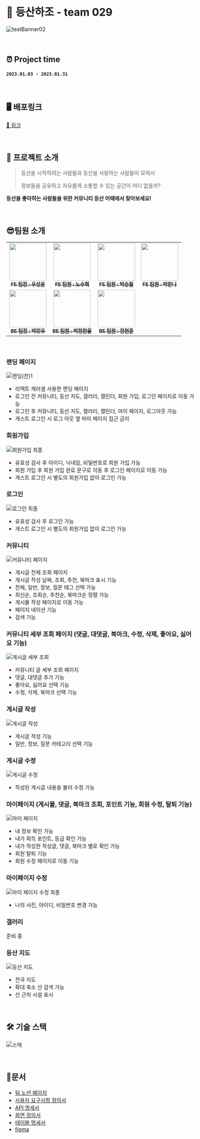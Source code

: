 # 🥇 등산하조 - team 029

![testBanner02](https://ifh.cc/g/pPZc2S.jpg)

<br>

## ⏰ Project time

#### `2023.01.03 - 2023.01.31`

<br>

## 🖥 배포링크
[🔗 링크](http://pre41-deploy-test.s3-website.ap-northeast-2.amazonaws.com/)

<br>

## 📑 프로젝트 소개

>  등산을 시작하려는 사람들과 등산을 사랑하는 사람들이 모여서 
>
>  정보들을 공유하고 자유롭게 소통할 수 있는 공간이 어디 없을까?

**등산을 좋아하는 사람들을 위한 커뮤니티 등산 어때에서 찾아보세요!**

<br>

## 😎팀원 소개
<!-- ALL-CONTRIBUTORS-LIST:START - Do not remove or modify this section -->
<!-- prettier-ignore-start -->
<!-- markdownlint-disable -->
<table>
  <tbody>
    <tr>
      <td align="center"><a href="https://github.com/sywoo0109"><img src="https://i.ibb.co/8xKS3y9/image.jpg" width="100px;" alt=""/><br /><sub><b>FE 팀장 : 우성윤</b></sub></a><br /></td>
      <td align="center"><a href="https://github.com/Rohsu95"><img src="https://i.ibb.co/zmXvt8F/Kakao-Talk-20230131-145632406-01.jpg"  width="100px;" alt=""/><br /><sub><b>FE 팀원 : 노수혁</b></sub></a><br /></td>
      <td align="center"><a href="https://github.com/DPDPO"><img src="https://i.ibb.co/c10wQR5/Kakao-Talk-20230131-145632406-04.jpg" width="100px;" alt=""/><br /><sub><b>FE 팀원 : 박승철</b></sub></a><br /></td>
      <td align="center"><a href="https://github.com/hannaax"><img src="https://i.ibb.co/CmTrFkw/Kakao-Talk-20230131-145632406-02.jpg" width="100px;" alt=""/><br /><sub><b>FE 팀원 : 박한나</b></sub></a><br /></td>
     <tr/>
      <td align="center"><a href="https://github.com/MWJOB"><img src="https://i.ibb.co/3TNsM0h/Kakao-Talk-20230131-145632406-03.jpg" width="100px;" alt=""/><br /><sub><b>BE 팀장 : 박민우</b></sub></a><br /></td>
      <td align="center"><a href="https://github.com/Hanul01"><img src="https://i.ibb.co/cYymR15/Kakao-Talk-20230131-145632406.jpg" width="100px;" alt=""/><br /><sub><b>BE 팀원 : 박정한울</b></sub></a><br /></td>
      <td align="center"><a href="https://github.com/tty0912"><img src="https://i.ibb.co/DYdWs8s/Kakao-Talk-20230131-150900367.jpg" width="100px;" alt=""/><br /><sub><b>BE 팀원 : 장현준</b></sub></a><br /></td>
    </tr>
  </tbody>
</table>

<br>



### 랜딩 페이지

![랜딩(전)1](https://user-images.githubusercontent.com/97446711/218243253-75da723e-8321-415c-b34d-5a460ec5a90d.gif)
* 리액트 캐러셀 사용한 랜딩 페이지 
* 로그인 전 커뮤니티, 등산 지도, 갤러리, 캘린더, 회원 가입, 로그인 페이지로 이동 가능 
* 로그인 후 커뮤니티, 등산 지도, 캘러리, 캘린더, 마이 페이지, 로그아웃 가능
* 게스트 로그인 시 로그 아웃 옆 마이 페이지 접근 금지


### 회원가입
![회원가입 최종](https://user-images.githubusercontent.com/97446711/219870923-cb5d87d4-0d10-4d89-9485-245ed6e1bda0.gif)
* 유효성 검사 후 아이디, 닉네임, 비밀번호로 회원 가입 가능
* 회원 가입 후 회원 가입 완료 문구로 이동 후 로그인 페이지로 이동 가능
* 게스트 로그인 시 별도의 회원가입 없이 로그인 가능


### 로그인
![로그인 최종](https://user-images.githubusercontent.com/97446711/219871026-bd80943e-8f06-4342-86c7-68e48091255e.gif)
* 유효성 검사 후 로그인 가능  
* 게스트 로그인 시 별도의 회원가입 없이 로그인 가능

### 커뮤니티 
![커뮤니티 페이지](https://user-images.githubusercontent.com/97446711/218236686-0c3f51cd-fb17-4c9b-a039-d64613f36829.gif)
* 게시글 전체 조회 페이지
* 게시글 작성 날짜, 조회, 추천, 북마크 표시 기능
* 전체, 일반, 정보, 질문 태그 선택 가능
* 최신순, 조회순, 추천순, 북마크순 정렬 가능
* 게시물 작성 페이지로 이동 가능 
* 페이지 네이션 기능
* 검색 기능

### 커뮤니티 세부 조회 페이지 (댓글, 대댓글, 북마크, 수정, 삭제, 좋아요, 싫어요 기능)
![게시글 세부 조회](https://user-images.githubusercontent.com/97446711/218236786-6ab2bd02-d744-439d-aafd-6609ea3f1729.gif)
* 커뮤니티 글 세부 조회 페이지
* 댓글, 대댓글 추가 기능
* 좋아요, 싫어요 선택 기능
* 수정, 삭제, 북마크 선택 기능 

### 게시글 작성
![게시글 작성](https://user-images.githubusercontent.com/97446711/218235643-adac884a-5a1b-43de-8079-f1a7450f1d63.gif)
* 게시글 작성 기능
* 일반, 정보, 질문 카테고리 선택 기능

### 게시글 수정 
![게시글 수정](https://user-images.githubusercontent.com/97446711/218235913-4f76b70b-2ada-479c-b0c5-1f10150e9b3c.gif)
* 작성된 게시글 내용을 불러 수정 가능

### 마이페이지 (게시물, 댓글, 북마크 조회, 포인트 기능, 회원 수정, 탈퇴 기능)
![마이 페이지](https://user-images.githubusercontent.com/97446711/218242130-8e034dfb-8092-46c7-8cf5-c20664ca8d96.gif)
* 내 정보 확인 가능
* 내가 획득 포인트, 등급 확인 가능
* 내가 작성한 작성글, 댓글, 북마크 별로 확인 가능
* 회원 탈퇴 기능
* 회원 수정 페이지로 이동 기능

### 마이페이지 수정
![마이 페이지 수정 최종](https://user-images.githubusercontent.com/97446711/219873931-15700d1c-265b-4063-af8d-a64bd9db5787.gif)

* 나의 사진, 아이디, 비밀번호 변경 가능 

### 갤러리 
준비 중

### 등산 지도 

![등산 지도](https://user-images.githubusercontent.com/97446711/218469699-7afb91a9-0b4f-4e2d-aeb5-0c6ee2a2a685.gif)

* 전국 지도 
* 확대 축소 산 검색 가능
* 산 근처 시설 표시



<br>

## 🛠 기술 스택

![스택](https://user-images.githubusercontent.com/111442906/215719720-90602663-918a-4a39-9103-980f50d59890.png)

<br>

## 📑문서
 <ul>
   <li><a href="https://www.notion.so/codestates/06c06c7db75e4ecc9b0cbe08db5d940b" target='_blank'>팀 노션 페이지</a></li>
   <li><a href="https://docs.google.com/spreadsheets/d/1ZppFR4KfICokyxrVkfQbXsoXFQAcMq0WFfTPNUBOWwg/edit#gid=0" target='_blank'>사용자 요구사항 정의서</a></li>
   <li><a href="https://documenter.getpostman.com/view/23682011/2s8ZDa2MYg" target='_blank'>API 명세서</a></li>
  <li><a href="https://docs.google.com/presentation/d/17WFJV_vw8L1AiPvVkbu5MXBu9LztfyQL7DiH6AhwnNw/edit#slide=id.g1c8f20fffb8_0_1" target='_blank'>화면 정의서</a></li>
  <li><a href="https://docs.google.com/spreadsheets/d/14zcB7qL8oZpVOleOv8aI_WeolJv1qjxlMvBykPYiotg/edit" target='_blank'>테이블 명세서</a></li>
  <li><a href="https://www.figma.com/file/C2xztR0ih0KaEWABcSXM7X/%EB%93%B1%EC%82%B0%ED%95%98%EC%A1%B0?node-id=0%3A1&t=3PPUxVAxjNdLcUZs-0" target='_blank'>figma</a></li>
 </ul>
 
<br>
